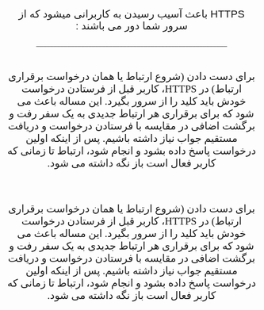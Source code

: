 <link href="https://fonts.googleapis.com/css?family=Changa" rel="stylesheet"> 
<link href="https://fonts.googleapis.com/css?family=Scheherazade" rel="stylesheet">


<div dir="rtl" align="center" style = " font-family: 'Changa', sans-serif; font-size:150%" >HTTPS  باعث آسیب رسیدن به کاربرانی میشود که از سرور شما دور می باشند  :    </div>

<div dir="rtl" align="center" style = "font-family: 'Scheherazade', serif;">
 <br>
 _______________________________________________________
</div>

<div dir="rtl" align="center" style = "font-family: 'Scheherazade', serif; font-size:150%">
<br>

  برای دست دادن (شروع ارتباط یا همان درخواست برقراری ارتباط) در HTTPS، کاربر قبل از فرستادن درخواست خودش باید کلید را از سرور بگیرد. این مساله باعث می شود که برای برقراری هر ارتباط جدیدی به یک سفر رفت و برگشت اضافی در مقایسه با فرستادن درخواست و دریافت مستقیم جواب نیاز داشته باشیم. پس از اینکه اولین درخواست پاسخ داده بشود و انجام شود، ارتباط تا زمانی که کاربر فعال است باز نگه داشته می شود.
</div>


<div dir="rtl" align="center" style = "font-family: 'Scheherazade', serif; font-size:150%">
<br>

  برای دست دادن (شروع ارتباط یا همان درخواست برقراری ارتباط) در HTTPS، کاربر قبل از فرستادن درخواست خودش باید کلید را از سرور بگیرد. این مساله باعث می شود که برای برقراری هر ارتباط جدیدی به یک سفر رفت و برگشت اضافی در مقایسه با فرستادن درخواست و دریافت مستقیم جواب نیاز داشته باشیم. پس از اینکه اولین درخواست پاسخ داده بشود و انجام شود، ارتباط تا زمانی که کاربر فعال است باز نگه داشته می شود.
</div>


